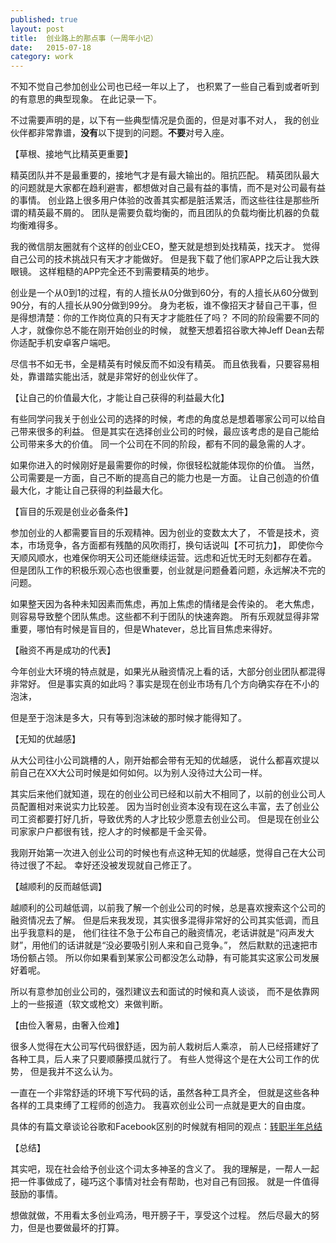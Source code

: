 ```yaml
---
published: true
layout: post
title:  创业路上的那点事（一周年小记）
date:   2015-07-18
category: work
---
```


不知不觉自己参加创业公司也已经一年以上了，
也积累了一些自己看到或者听到的有意思的典型现象。
在此记录一下。

不过需要声明的是，以下有一些典型情况是负面的，但是对事不对人，
我的创业伙伴都非常靠谱，**没有**以下提到的问题。**不要**对号入座。

【草根、接地气比精英更重要】

精英团队并不是最重要的，接地气才是有最大输出的。阻抗匹配。
精英团队最大的问题就是大家都在趋利避害，都想做对自己最有益的事情，而不是对公司最有益的事情。
创业路上很多用户体验的改善其实都是脏活累活，而这些往往是那些所谓的精英最不屑的。
团队是需要负载均衡的，而且团队的负载均衡比机器的负载均衡难得多。

我的微信朋友圈就有个这样的创业CEO，整天就是想到处找精英，找天才。
觉得自己公司的技术挑战只有天才才能做好。
但是我下载了他们家APP之后让我大跌眼镜。
这样粗糙的APP完全还不到需要精英的地步。

创业是一个从0到1的过程，有的人擅长从0分做到60分，有的人擅长从60分做到90分，有的人擅长从90分做到99分。
身为老板，谁不像招天才替自己干事，但是得想清楚：你的工作岗位真的只有天才才能胜任了吗？
不同的阶段需要不同的人才，就像你总不能在刚开始创业的时候，
就整天想着招谷歌大神Jeff Dean去帮你适配手机安卓客户端吧。

尽信书不如无书，全是精英有时候反而不如没有精英。
而且依我看，只要容易相处，靠谱踏实能出活，就是非常好的创业伙伴了。

【让自己的价值最大化，才能让自己获得的利益最大化】

有些同学问我关于创业公司的选择的时候，考虑的角度总是想着哪家公司可以给自己带来很多的利益。
但是其实在选择创业公司的时候，最应该考虑的是自己能给公司带来多大的价值。
同一个公司在不同的阶段，都有不同的最急需的人才。

如果你进入的时候刚好是最需要你的时候，你很轻松就能体现你的价值。
当然，公司需要是一方面，自己不断的提高自己的能力也是一方面。
让自己创造的价值最大化，才能让自己获得的利益最大化。

【盲目的乐观是创业必备条件】

参加创业的人都需要盲目的乐观精神。因为创业的变数太大了，
不管是技术，资本，市场竞争，各方面都有残酷的风吹雨打，换句话说叫【不可抗力】，
即使你今天顺风顺水，也难保你明天公司还能继续运营。远虑和近忧无时无刻都存在着。
但是团队工作的积极乐观心态也很重要，创业就是问题叠着问题，永远解决不完的问题。

如果整天因为各种未知因素而焦虑，再加上焦虑的情绪是会传染的。
老大焦虑，则容易导致整个团队焦虑。这些都不利于团队的快速奔跑。
所有乐观就显得非常重要，哪怕有时候是盲目的，但是Whatever，总比盲目焦虑来得好。

【融资不再是成功的代表】

今年创业大环境的特点就是，如果光从融资情况上看的话，大部分创业团队都混得非常好。
但是事实真的如此吗？事实是现在创业市场有几个方向确实存在不小的泡沫，

但是至于泡沫是多大，只有等到泡沫破的那时候才能得知了。

【无知的优越感】

从大公司往小公司跳槽的人，刚开始都会带有无知的优越感，
说什么都喜欢提以前自己在XX大公司时候是如何如何。以为别人没待过大公司一样。

其实后来他们就知道，现在的创业公司已经和以前大不相同了，以前的创业公司人员配置相对来说实力比较差。
因为当时创业资本没有现在这么丰富，去了创业公司工资都要打好几折，导致优秀的人才比较少愿意去创业公司。
但是现在创业公司家家户户都很有钱，挖人才的时候都是千金买骨。

我刚开始第一次进入创业公司的时候也有点这种无知的优越感，觉得自己在大公司待过很了不起。
幸好还没被发现就自己修正了。

【越顺利的反而越低调】

越顺利的公司越低调，以前我了解一个创业公司的时候，总是喜欢搜索这个公司的融资情况去了解。
但是后来我发现，其实很多混得非常好的公司其实低调，而且出乎我意料的是，
他们往往不急于公布自己的融资情况，老话讲就是“闷声发大财”，用他们的话讲就是“没必要吸引别人来和自己竞争。”，
然后默默的迅速把市场份额占领。
所以你如果看到某家公司都没怎么动静，有可能其实这家公司发展好着呢。

所以有意参加创业公司的，强烈建议去和面试的时候和真人谈谈，
而不是依靠网上的一些报道（软文或枪文）来做判断。

【由俭入奢易，由奢入俭难】

很多人觉得在大公司写代码很舒适，因为前人栽树后人乘凉，
前人已经搭建好了各种工具，后人来了只要顺藤摸瓜就行了。
有些人觉得这个是在大公司工作的优势，
但是我并不这么认为。

一直在一个非常舒适的环境下写代码的话，虽然各种工具齐全，
但就是这些各种各样的工具束缚了工程师的创造力。
我喜欢创业公司一点就是更大的自由度。

具体的有篇文章谈论谷歌和Facebook区别的时候就有相同的观点：[转职半年总结]

【总结】

其实吧，现在社会给予创业这个词太多神圣的含义了。
我的理解是，一帮人一起把一件事做成了，碰巧这个事情对社会有帮助，也对自己有回报。
就是一件值得鼓励的事情。

想做就做，不用看太多创业鸡汤，甩开膀子干，享受这个过程。
然后尽最大的努力，但是也要做最坏的打算。


[转职半年总结]:http://zhuanlan.zhihu.com/yuandong/20111731?from=timeline&isappinstalled=1
